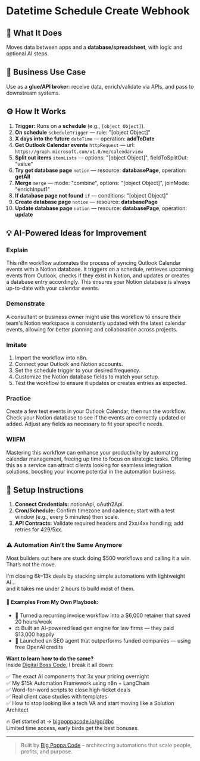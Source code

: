 # Datetime Schedule Create Webhook
  ## 🚀 What It Does
  Moves data between apps and a **database/spreadsheet**, with logic and optional AI steps.
  
  ## 💼 Business Use Case
  Use as a **glue/API broker**: receive data, enrich/validate via APIs, and pass to downstream systems.
  
  ## ⚙️ How It Works
  1. **Trigger:** Runs on a **schedule** (e.g., `[object Object]`).
  2. **On schedule** `scheduleTrigger` — rule: "[object Object]"
3. **X days into the future** `dateTime` — operation: **addToDate**
4. **Get Outlook Calendar events** `httpRequest` — url: `https://graph.microsoft.com/v1.0/me/calendarview`
5. **Split out items** `itemLists` — options: "[object Object]", fieldToSplitOut: "value"
6. **Try get database page** `notion` — resource: **databasePage**, operation: **getAll**
7. **Merge** `merge` — mode: "combine", options: "[object Object]", joinMode: "enrichInput1"
8. **If database page not found** `if` — conditions: "[object Object]"
9. **Create database page** `notion` — resource: **databasePage**
10. **Update database page** `notion` — resource: **databasePage**, operation: **update**
  
  ## 💡 AI-Powered Ideas for Improvement
  ### Explain
This n8n workflow automates the process of syncing Outlook Calendar events with a Notion database. It triggers on a schedule, retrieves upcoming events from Outlook, checks if they exist in Notion, and updates or creates a database entry accordingly. This ensures your Notion database is always up-to-date with your calendar events.

### Demonstrate
A consultant or business owner might use this workflow to ensure their team's Notion workspace is consistently updated with the latest calendar events, allowing for better planning and collaboration across projects.

### Imitate
1. Import the workflow into n8n.
2. Connect your Outlook and Notion accounts.
3. Set the schedule trigger to your desired frequency.
4. Customize the Notion database fields to match your setup.
5. Test the workflow to ensure it updates or creates entries as expected.

### Practice
Create a few test events in your Outlook Calendar, then run the workflow. Check your Notion database to see if the events are correctly updated or added. Adjust any fields as necessary to fit your specific needs.

### WIIFM
Mastering this workflow can enhance your productivity by automating calendar management, freeing up time to focus on strategic tasks. Offering this as a service can attract clients looking for seamless integration solutions, boosting your income potential in the automation business.
  
  ## 🔧 Setup Instructions
  1. **Connect Credentials:** notionApi, oAuth2Api.
2. **Cron/Schedule:** Confirm timezone and cadence; start with a test window (e.g., every 5 minutes) then scale.
3. **API Contracts:** Validate required headers and 2xx/4xx handling; add retries for 429/5xx.
  
### ⚠️ Automation Ain’t the Same Anymore

Most builders out here are stuck doing $500 workflows and calling it a win.  
That’s not the move.  

I'm closing $6k–$13k deals by stacking simple automations with lightweight AI...  
and it takes me under 2 hours to build most of them.

#### 🧠 Examples From My Own Playbook:
- 🔁 Turned a recurring invoice workflow into a $6,000 retainer that saved 20 hours/week  
- ⚖️ Built an AI-powered lead gen engine for law firms — they paid $13,000 happily  
- 🚀 Launched an SEO agent that outperforms funded companies — using free OpenAI credits  

**Want to learn how to do the same?**  
Inside [Digital Boss Code](https://bigpoppacode.io/go/dbc), I break it all down:

✅ The exact AI components that 3x your pricing overnight  
✅ My $15k Automation Framework using n8n + LangChain  
✅ Word-for-word scripts to close high-ticket deals  
✅ Real client case studies with templates  
✅ How to stop looking like a tech VA and start moving like a Solution Architect  

🔥 Get started at → [bigpoppacode.io/go/dbc](https://bigpoppacode.io/go/dbc)  
Limited time access, early birds get the best bonuses.

---
> Built by [Big Poppa Code](https://bigpoppacode.io) – architecting automations that scale people, profits, and purpose.
  